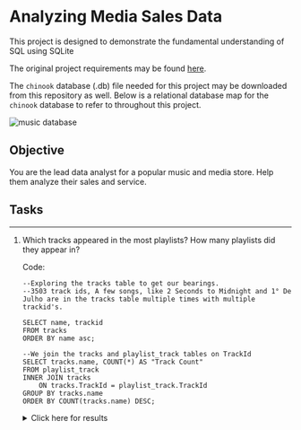 # Analyzing Media Sales Data #

This project is designed to demonstrate the fundamental understanding of SQL using SQLite

The original project requirements may be found [here](https://discuss.codecademy.com/t/data-science-independent-project-2-explore-a-sample-database/419945).

The `chinook` database (.db) file needed for this project may be downloaded from this repository as well. Below is a relational database map for the `chinook` database to refer to throughout this project.

![music database](https://www.sqlitetutorial.net/wp-content/uploads/2015/11/sqlite-sample-database-color.jpg "Relational database map for 'chinook' media sales ")

## Objective ##

You are the lead data analyst for a popular music and media store. Help them analyze their sales and service.

## Tasks ##
------------
1. Which tracks appeared in the most playlists? How many playlists did they appear in?

    Code:
    ```
    --Exploring the tracks table to get our bearings.
    --3503 track ids, A few songs, like 2 Seconds to Midnight and 1° De Julho are in the tracks table multiple times with multiple trackid's.

    SELECT name, trackid
    FROM tracks
    ORDER BY name asc;

    --We join the tracks and playlist_track tables on TrackId
    SELECT tracks.name, COUNT(*) AS "Track Count"
    FROM playlist_track
    INNER JOIN tracks 
        ON tracks.TrackId = playlist_track.TrackId
    GROUP BY tracks.name
    ORDER BY COUNT(tracks.name) DESC;
    ```

    <details> <summary> Click here for results</summary> 
    <p>

    ### Strictly speaking about the song itself, 2 Minutes to Midnight is the winner, showing up 13 times in all the playlists. However, this song has 5 separate TrackIDs. This could mean it appears in several albums, such as a remastered album, a greatest hits album, etc, and may have different audio quality among the different TrackIDs, which would be important for a media company. ###

    Name|Track Count
    ---| ---
    2 Minutes To Midnight|	13
    Wrathchild|	12
    The Trooper|	12
    The Number Of The Beast|	12
    Iron Maiden|	12
    Hallowed Be Thy Name|	12
    Fear Of The Dark|	11
    The Evil That Men Do|	10
    Sanctuary|	10
    Running Free|	10
    Wasting Love|	9
    Tailgunner|	9
    Release|	9
    From Here To Eternity|	9
    Be Quick Or Be Dead|	9
    Afraid To Shoot Strangers|	9
    The Clairvoyant|	8
    Midnight|	8
    Intro|	8
    Heaven Can Wait|	8


    </p>
    </details>
